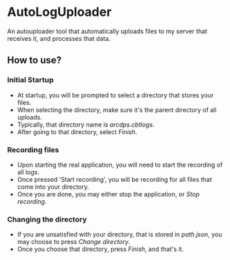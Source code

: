 # AutoLogUploader
An autouploader tool that automatically uploads files to my server that receives it, and processes that data.

## How to use?
### Initial Startup
- At startup, you will be prompted to select a directory that stores your files.
- When selecting the directory, make sure it's the parent directory of all uploads.
- Typically, that directory name is *arcdps.cbtlogs*.
- After going to that directory, select *Finish*.

### Recording files
- Upon starting the real application, you will need to start the recording of all logs.
- Once pressed 'Start recording', you will be recording for all files that come into your directory.
- Once you are done, you may either stop the application, or *Stop recording*.

### Changing the directory
- If you are unsatisfied with your directory, that is stored in *path.json*, you may choose to press *Change directory*.
- Once you choose that directory, press *Finish*, and that's it.